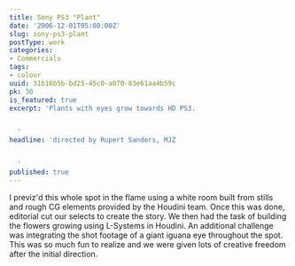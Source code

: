 ```yaml
---
title: Sony PS3 "Plant"
date: '2006-12-01T05:00:00Z'
slug: sony-ps3-plant
postType: work
categories:
- Commercials
tags:
- colour
uuid: 31b16b5b-bd25-45c0-a070-83e61aa4b59c
pk: 30
is_featured: true
excerpt: 'Plants with eyes grow towards HD PS3.


  '
headline: 'directed by Rupert Sanders, MJZ


  '
published: true
---
```

I previz'd this whole spot in the flame using a white room built from stills
and rough CG elements provided by the Houdini team. Once this was done,
editorial cut our selects to create the story. We then had the task of
building the flowers growing using L-Systems in Houdini. An additional
challenge was integrating the shot footage of a giant iguana eye throughout
the spot. This was so much fun to realize and we were given lots of creative
freedom after the initial direction.


